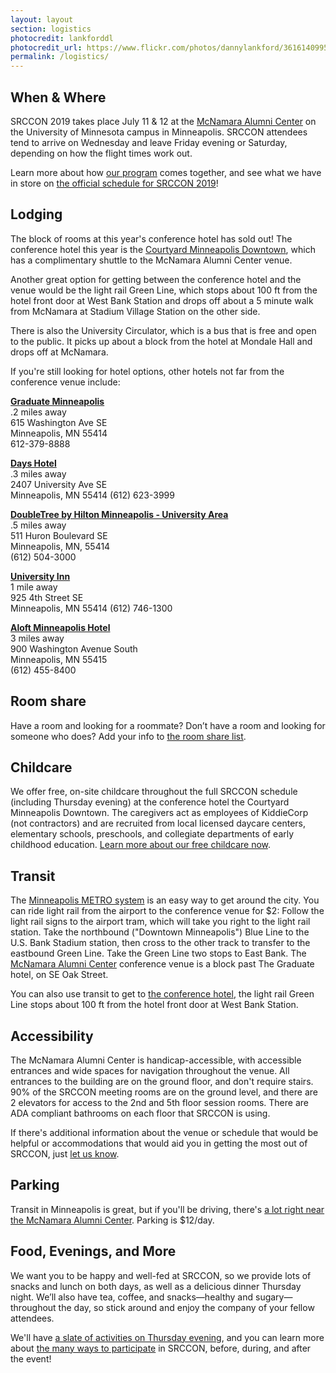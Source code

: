 ```yaml
---
layout: layout
section: logistics
photocredit: lankforddl
photocredit_url: https://www.flickr.com/photos/dannylankford/3616140995
permalink: /logistics/
---
```


## When & Where

SRCCON 2019 takes place July 11 & 12 at the <a href="https://www.google.com/maps/place/mcnamara+alumni+center/@44.975251,-93.227871,15z/data=!4m2!3m1!1s0x0:0x5f984f594ceab6ad?sa=X&ei=9qzmVISFC4iegwTskYDYCg&ved=0CIcBEPwSMBA">McNamara Alumni Center</a> on the University of Minnesota campus in Minneapolis. SRCCON attendees tend to arrive on Wednesday and leave Friday evening or Saturday, depending on how the flight times work out. 

Learn more about how [our program](/program) comes together, and see what we have in store on [the official schedule for SRCCON 2019](https://schedule.srccon.org)!

## Lodging

The block of rooms at this year's conference hotel has sold out! The conference hotel this year is the [Courtyard Minneapolis Downtown](https://www.marriott.com/hotels/travel/mspdc-courtyard-minneapolis-downtown/), which has a complimentary shuttle to the McNamara Alumni Center venue.

Another great option for getting between the conference hotel and the venue would be the light rail Green Line, which stops about 100 ft from the hotel front door at West Bank Station and drops off about a 5 minute walk from McNamara at Stadium Village Station on the other side.

There is also the University Circulator, which is a bus that is free and open to the public. It picks up about a block from the hotel at Mondale Hall and drops off at McNamara.

If you're still looking for hotel options, other hotels not far from the conference venue include:

**[Graduate Minneapolis](https://www.graduatehotels.com/minneapolis/)**<br>
.2 miles away<br>
615 Washington Ave SE<br>
Minneapolis, MN 55414<br>
612-379-8888

**[Days Hotel](http://www.daysinn.com/hotels/minnesota/minneapolis/days-inn-hotel-university-ave-se/hotel-overview)**  
.3 miles away  
2407 University Ave SE  
Minneapolis, MN 55414 
(612) 623-3999

**[DoubleTree by Hilton Minneapolis - University Area](https://doubletree3.hilton.com/en/hotels/minnesota/doubletree-by-hilton-hotel-minneapolis-university-area-MSPUNDT/index.html)**<br>
.5 miles away<br>
511 Huron Boulevard SE<br>
Minneapolis, MN, 55414<br>
(612) 504-3000

**[University Inn](http://www.universityinnmn.com/)**  
1 mile away  
925 4th Street SE  
Minneapolis, MN 55414
(612) 746-1300

**[Aloft Minneapolis Hotel](http://www.aloftminneapolis.com/)**  
3 miles away  
900 Washington Avenue South  
Minneapolis, MN 55415  
(612) 455-8400

## Room share

Have a room and looking for a roommate? Don’t have a room and looking for someone who does? Add your info to [the room share list](https://docs.google.com/spreadsheets/d/1PGRa2YlZiFyDF_NI_REqUBDB861SVVAFkli46GsETf4/edit?usp=sharing).

## Childcare

We offer free, on-site childcare throughout the full SRCCON schedule (including Thursday evening) at the conference hotel the Courtyard Minneapolis Downtown. The caregivers act as employees of KiddieCorp (not contractors) and are recruited from local licensed daycare centers, elementary schools, preschools, and collegiate departments of early childhood education. [Learn more about our free childcare now](/childcare).

## Transit
The [Minneapolis METRO system](http://www.metrotransit.org/metro-system) is an easy way to get around the city. You can ride light rail from the airport to the conference venue for $2: Follow the light rail signs to the airport tram, which will take you right to the light rail station. Take the northbound ("Downtown Minneapolis") Blue Line to the U.S. Bank Stadium station, then cross to the other track to transfer to the eastbound Green Line. Take the Green Line two stops to East Bank. The [McNamara Alumni Center](http://www.mac-events.org/) conference venue is a block past The Graduate hotel, on SE Oak Street.

You can also use transit to get to [the conference hotel](https://www.marriott.com/hotels/travel/mspdc-courtyard-minneapolis-downtown/), the light rail Green Line stops about 100 ft from the hotel front door at West Bank Station.

## Accessibility

The McNamara Alumni Center is handicap-accessible, with accessible entrances and wide spaces for navigation throughout the venue. All entrances to the building are on the ground floor, and don't require stairs. 90% of the SRCCON meeting rooms are on the ground level, and there are 2 elevators for access to the 2nd and 5th floor session rooms. There are ADA compliant bathrooms on each floor that SRCCON is using.

If there's additional information about the venue or schedule that would be helpful or accommodations that would aid you in getting the most out of SRCCON, just [let us know](mailto:srccon@opennews.org).

## Parking
Transit in Minneapolis is great, but if you'll be driving, there's [a lot right near the McNamara Alumni Center](http://mac-events.org/directions/). Parking is $12/day.

## Food, Evenings, and More

We want you to be happy and well-fed at SRCCON, so we provide lots of snacks and lunch on both days, as well as a delicious dinner Thursday night. We’ll also have tea, coffee, and snacks—healthy and sugary—throughout the day, so stick around and enjoy the company of your fellow attendees.

We'll have [a slate of activities on Thursday evening](/participation/#things-you-can-do-at-srccon), and you can learn more about [the many ways to participate](/participation) in SRCCON, before, during, and after the event!
